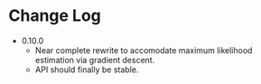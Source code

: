 # Change Log

- 0.10.0
    - Near complete rewrite to accomodate maximum likelihood estimation via
      gradient descent.
    - API should finally be stable.
